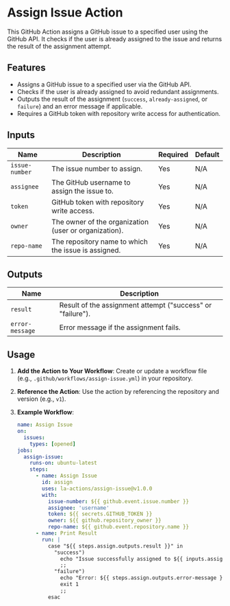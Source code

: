 # Assign Issue Action

This GitHub Action assigns a GitHub issue to a specified user using the GitHub API. It checks if the user is already assigned to the issue and returns the result of the assignment attempt.

## Features
- Assigns a GitHub issue to a specified user via the GitHub API.
- Checks if the user is already assigned to avoid redundant assignments.
- Outputs the result of the assignment (`success`, `already-assigned`, or `failure`) and an error message if applicable.
- Requires a GitHub token with repository write access for authentication.

## Inputs
| Name          | Description                                      | Required | Default |
|---------------|--------------------------------------------------|----------|---------|
| `issue-number`| The issue number to assign.                     | Yes      | N/A     |
| `assignee`    | The GitHub username to assign the issue to.     | Yes      | N/A     |
| `token`       | GitHub token with repository write access.      | Yes      | N/A     |
| `owner`       | The owner of the organization (user or organization). | Yes | N/A    |
| `repo-name`  | The repository name to which the issue is assigned.    | Yes      | N/A     |

## Outputs
| Name           | Description                                           |
|----------------|-------------------------------------------------------|
| `result`       | Result of the assignment attempt ("success" or "failure"). |
| `error-message`| Error message if the assignment fails.                |

## Usage
1. **Add the Action to Your Workflow**:
   Create or update a workflow file (e.g., `.github/workflows/assign-issue.yml`) in your repository.

2. **Reference the Action**:
   Use the action by referencing the repository and version (e.g., `v1`).

3. **Example Workflow**:
   ```yaml
   name: Assign Issue
   on:
     issues:
       types: [opened]
   jobs:
     assign-issue:
       runs-on: ubuntu-latest
       steps:
         - name: Assign Issue
           id: assign
           uses: la-actions/assign-issue@v1.0.0
           with:
             issue-number: ${{ github.event.issue.number }}
             assignee: 'username'
             token: ${{ secrets.GITHUB_TOKEN }}
             owner: ${{ github.repository_owner }}
             repo-name: ${{ github.event.repository.name }}
         - name: Print Result
           run: |
             case "${{ steps.assign.outputs.result }}" in
               "success")
                 echo "Issue successfully assigned to ${{ inputs.assignee }}."
                 ;;
               "failure")
                 echo "Error: ${{ steps.assign.outputs.error-message }}"
                 exit 1
                 ;;
             esac
